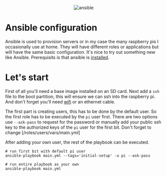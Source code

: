 <p align="center">
<img src="https://cloud.githubusercontent.com/assets/5732642/23307327/5d617df2-faa7-11e6-8534-266a2a7f365c.png" alt="ansible" style="max-width:100%;">
</p>

# Ansible configuration
Ansible is used to provision servers or in my case the many raspberry pis I occasionally use at home. They will have different roles or applications but will have the same basic configuration. It's nice to try out something new like Ansible. Prerequisits is that ansible is [installed](https://docs.ansible.com/ansible/latest/installation_guide/intro_installation.html#installing-ansible-with-pip). 

# Let's start
First of all you'll need a base image installed on an SD card. Next add a `ssh` file to the boot partition, this will ensure we can ssh into the raspberry pi. And don't forget you'll need [wifi](https://www.raspberrypi.org/documentation/configuration/wireless/headless.md) or an ethernet cable.

The first part is creating users, this has to be done by the default user. So the first role has to be executed by the `pi` user first. There are two options use `--ask-pass` to request for the password or manually add your public ssh key to the authorized keys of the `pi` user for the first bit. Don't forget to change [/roles/users/vars/main.yml]

After adding your own user, the rest of the playbook can be executed.

```shell
# run first bit with default pi user
ansible-playbook main.yml --tags='initial-setup' -u pi --ask-pass

# run entire playbook as your own
ansible-playbook main.yml
```

